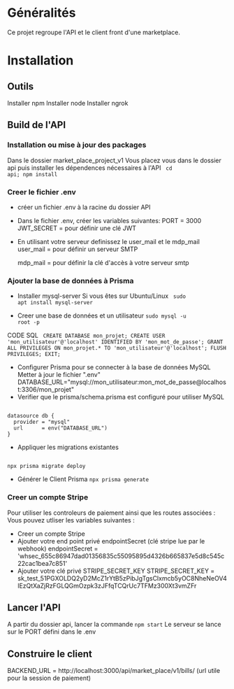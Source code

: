# Généralités
Ce projet regroupe l'API et le client front d'une marketplace.

# Installation
## Outils
Installer npm
Installer node
Installer ngrok
## Build de l'API
### Installation ou mise à jour des packages
Dans le dossier market_place_project_v1
Vous placez vous dans le dossier api puis installer les dépendences nécessaires à l'API 
<code>
cd api; npm install
</code>

### Creer le fichier .env
 - créer un fichier .env à la racine du dossier API
 - Dans le fichier .env, créer les variables suivantes:
   PORT = 3000
   JWT_SECRET = pour définir une clé JWT
- En utilisant votre serveur definissez le user_mail et le mdp_mail
   user_mail = pour définir un serveur SMTP

   mdp_mail = pour définir la clé d'accès à votre serveur smtp
### Ajouter la base de données à Prisma
- Installer mysql-server
Si vous êtes sur Ubuntu/Linux
<code> sudo apt install mysql-server</code>

- Creer une base de données et un utilisateur
<code>sudo mysql -u root -p </code>

CODE SQL
<code>
CREATE DATABASE mon_projet;
CREATE USER 'mon_utilisateur'@'localhost' IDENTIFIED BY 'mon_mot_de_passe';
GRANT ALL PRIVILEGES ON mon_projet.* TO 'mon_utilisateur'@'localhost';
FLUSH PRIVILEGES;
EXIT;
</code>

- Configurer Prisma pour se connecter à la base de données MySQL
Metter à jour le fichier ".env"
DATABASE_URL="mysql://mon_utilisateur:mon_mot_de_passe@localhost:3306/mon_projet"
- Verifier que le prisma/schema.prisma est configuré pour utiliser MySQL
<code>
datasource db {
  provider = "mysql"
  url      = env("DATABASE_URL")
}
</code>

- Appliquer les migrations existantes
<code>
npx prisma migrate deploy
</code>

- Générer le Client Prisma
<code>npx prisma generate</code>

### Creer un compte Stripe
Pour utiliser les controleurs de paiement ainsi que les routes associées : 
Vous pouvez utliser les variables suivantes : 
- Creer un compte Stripe
- Ajouter votre end point privé endpointSecret (clé stripe lue par le webhook)
endpointSecret = 'whsec_655c86947dad01356835c55095895d4326b665837e5d8c545c22cac1bea7c851' 
- Ajouter votre clé privé STRIPE_SECRET_KEY
STRIPE_SECRET_KEY = sk_test_51PGXOLDQ2yD2McZ1rYtB5zPibJgTgsClxmcb5yOC8NheNeOV4lEzQtXaZjRzFGLQGmOzpk3zJFfqTCQrUc7TFMz300Xt3vmZFr 

## Lancer l'API
A partir du dossier api, lancer la commande <code>npm start</code>
Le serveur se lance sur le PORT défini dans le .env

## Construire le client
BACKEND_URL = http://localhost:3000/api/market_place/v1/bills/ (url utile pour la session de paiement)


